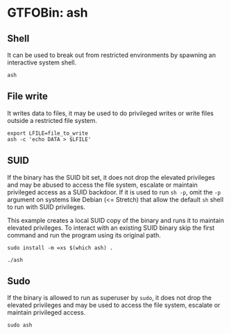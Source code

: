 # GTFOBin: ash

## Shell

It can be used to break out from restricted environments by spawning an interactive system shell.

```
ash
```

## File write

It writes data to files, it may be used to do privileged writes or write files outside a restricted file system.

```
export LFILE=file_to_write
ash -c 'echo DATA > $LFILE'
```

## SUID

If the binary has the SUID bit set, it does not drop the elevated privileges and may be abused to access the file system, escalate or maintain privileged access as a SUID backdoor. If it is used to run `sh -p`, omit the `-p` argument on systems like Debian (<= Stretch) that allow the default `sh` shell to run with SUID privileges.

This example creates a local SUID copy of the binary and runs it to maintain elevated privileges. To interact with an existing SUID binary skip the first command and run the program using its original path.

```
sudo install -m =xs $(which ash) .

./ash
```

## Sudo

If the binary is allowed to run as superuser by `sudo`, it does not drop the elevated privileges and may be used to access the file system, escalate or maintain privileged access.

```
sudo ash
```